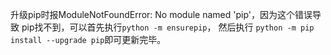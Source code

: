 升级pip时报ModuleNotFoundError: No module named 'pip'，因为这个错误导致 pip找不到，可以首先执行`python -m ensurepip`， 然后执行 `python -m pip install --upgrade pip`即可更新完毕。